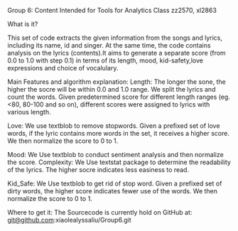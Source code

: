 
Group 6: Content Intended for Tools for Analytics Class
zz2570, xl2863

What is it?

This set of code extracts the given information from the songs and lyrics, including its name, id and singer. At the same time, the code contains analysis on the lyrics (contents).It aims to generate a separate score (from 0.0 to 1.0 with step 0.1) in terms of its length, mood, kid-safety,love expressions and choice of vocalulary.

Main Features and algorithm explanation:
Length: The longer the sone, the higher the socre will be within 0.0 and 1.0 range. We split the lyrics and count the words. Given predetermined score for different length ranges (eg. <80, 80-100 and so on), different scores were assigned to lyrics with various length.

Love: We use textblob to remove stopwords. Given a prefixed set of love words, if the lyric contains more words in the set, it receives a higher score. We then normalize the score to 0 to 1.

Mood: We Use textblob to conduct sentiment analysis and then normalize the score.
Complexity: We Use textstat package to determine the readability of the lyrics. The higher socre indicates less easiness to read.

Kid_Safe: We Use textblob to get rid of stop word. Given a prefixed set of dirty words, the higher score indicates fewer use of the words. We then normalize the score to 0 to 1.

Where to get it:
The Sourcecode is currently hold on GitHub at: git@github.com:xiaolealyssaliu/Group6.git




